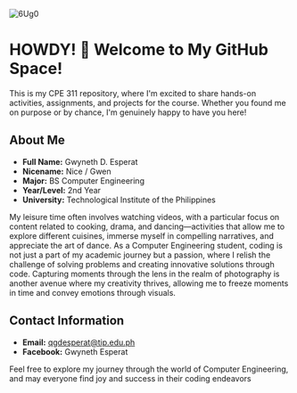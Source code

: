 
![6Ug0](https://github.com/gwxnt07/CPE-311/assets/157346683/9b9ea186-3b30-4248-86d2-bf5824e6f095)

# HOWDY! 👋 Welcome to My GitHub Space!

This is my CPE 311 repository, where I'm excited to share hands-on activities, assignments, and projects for the course. Whether you found me on purpose or by chance, I'm genuinely happy to have you here!
 
## About Me

- **Full Name:** Gwyneth D. Esperat
- **Nicename:** Nice / Gwen 
- **Major:** BS Computer Engineering
- **Year/Level:** 2nd Year
- **University:** Technological Institute of the Philippines

My leisure time often involves watching videos, with a particular focus on content related to cooking, drama, and dancing—activities that allow me to explore different cuisines, immerse myself in compelling narratives, and appreciate the art of dance. As a Computer Engineering student, coding is not just a part of my academic journey but a passion, where I relish the challenge of solving problems and creating innovative solutions through code. Capturing moments through the lens in the realm of photography is another avenue where my creativity thrives, allowing me to freeze moments in time and convey emotions through visuals.
  
## Contact Information

- **Email:** qgdesperat@tip.edu.ph
- **Facebook:** Gwyneth Esperat

Feel free to explore my journey through the world of Computer Engineering, and may everyone find joy and success in their coding endeavors
